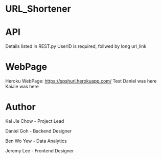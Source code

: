 # URL_Shortener

# API

Details listed in REST.py
UserID is required, follwed by long url_link

# WebPage

Heroku WebPage: https://spshurl.herokuapp.com/
Test
Daniel was here
KaiJie was here

# Author

Kai Jie Chow - Project Lead

Daniel Goh - Backend Designer

Ben Wo Yew - Data Analytics

Jeremy Lee - Frontend Designer
